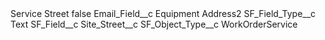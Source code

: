 <?xml version="1.0" encoding="UTF-8"?>
<CustomMetadata xmlns="http://soap.sforce.com/2006/04/metadata" xmlns:xsi="http://www.w3.org/2001/XMLSchema-instance" xmlns:xsd="http://www.w3.org/2001/XMLSchema">
    <label>Service Street</label>
    <protected>false</protected>
    <values>
        <field>Email_Field__c</field>
        <value xsi:type="xsd:string">Equipment Address2</value>
    </values>
    <values>
        <field>SF_Field_Type__c</field>
        <value xsi:type="xsd:string">Text</value>
    </values>
    <values>
        <field>SF_Field__c</field>
        <value xsi:type="xsd:string">Site_Street__c</value>
    </values>
    <values>
        <field>SF_Object_Type__c</field>
        <value xsi:type="xsd:string">WorkOrderService</value>
    </values>
</CustomMetadata>
